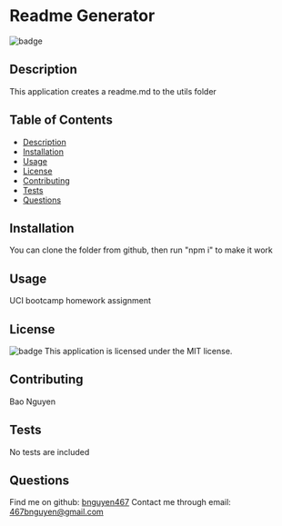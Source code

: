 
# Readme Generator
![badge](https://img.shields.io/badge/license-MIT-blue.svg)

## Description
This application creates a readme.md to the utils folder

## Table of Contents
- [Description](#description)
- [Installation](#installation)
- [Usage](#usage)
- [License](#license)
- [Contributing](#contributing)
- [Tests](#tests)
- [Questions](#questions)

## Installation
You can clone the folder from github, then run "npm i" to make it work

## Usage
UCI bootcamp homework assignment

## License
![badge](https://img.shields.io/badge/license-MIT-blue.svg)
This application is licensed under the MIT license.

## Contributing
Bao Nguyen

## Tests
No tests are included

## Questions
Find me on github: [bnguyen467](https://github.com/bnguyen467)
Contact me through email: 467bnguyen@gmail.com

